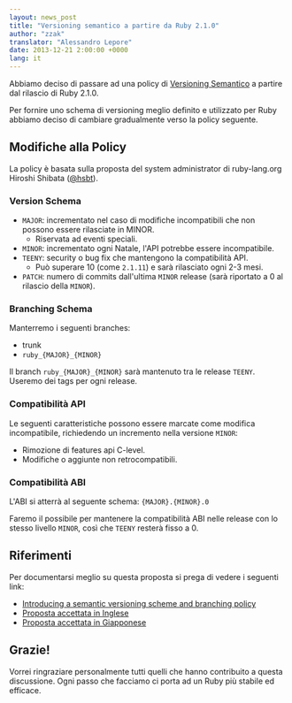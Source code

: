 ```yaml
---
layout: news_post
title: "Versioning semantico a partire da Ruby 2.1.0"
author: "zzak"
translator: "Alessandro Lepore"
date: 2013-12-21 2:00:00 +0000
lang: it
---
```


Abbiamo deciso di passare ad una policy di [Versioning Semantico](http://semver.org/)
a partire dal rilascio di Ruby 2.1.0.

Per fornire uno schema di versioning meglio definito e utilizzato per Ruby
abbiamo deciso di cambiare gradualmente verso la policy seguente.

## Modifiche alla Policy

La policy è basata sulla proposta del system administrator di ruby-lang.org
Hiroshi Shibata ([@hsbt](https://twitter.com/hsbt)).

### Version Schema

* `MAJOR`: incrementato nel caso di modifiche incompatibili che non possono
essere rilasciate in MINOR.
  * Riservata ad eventi speciali.
* `MINOR`: incrementato ogni Natale, l'API potrebbe essere incompatibile.
* `TEENY`: security o bug fix che mantengono la compatibilità API.
  * Può superare 10 (come `2.1.11`) e sarà rilasciato ogni 2-3 mesi.
* `PATCH`: numero di commits dall'ultima `MINOR` release (sarà riportato a 0 al
rilascio della `MINOR`).

### Branching Schema

Manterremo i seguenti branches:

* trunk
* `ruby_{MAJOR}_{MINOR}`

Il branch `ruby_{MAJOR}_{MINOR}` sarà mantenuto tra le release `TEENY`.
Useremo dei tags per ogni release.

### Compatibilità API

Le seguenti caratteristiche possono essere marcate come modifica incompatibile,
richiedendo un incremento nella versione `MINOR`:

* Rimozione di features api C-level.
* Modifiche o aggiunte non retrocompatibili.

### Compatibilità ABI

L'ABI si atterrà al seguente schema: `{MAJOR}.{MINOR}.0`

Faremo il possibile per mantenere la compatibilità ABI nelle release con lo
stesso livello `MINOR`, così che `TEENY` resterà fisso a 0.

## Riferimenti

Per documentarsi meglio su questa proposta si prega di vedere i seguenti link:

* [Introducing a semantic versioning scheme and branching policy](https://bugs.ruby-lang.org/issues/8835)
* [Proposta accettata in Inglese](https://gist.github.com/sorah/7803201)
* [Proposta accettata in Giapponese](https://gist.github.com/hsbt/7719305)

## Grazie!

Vorrei ringraziare personalmente tutti quelli che hanno contribuito a questa
discussione. Ogni passo che facciamo ci porta ad un Ruby più stabile ed
efficace.
